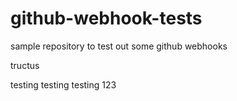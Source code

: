 # github-webhook-tests
sample repository to test out some github webhooks

tructus

testing testing testing 123
